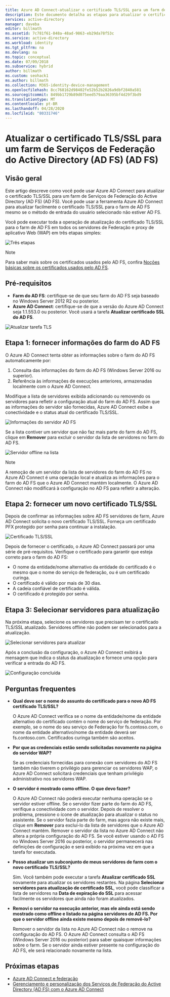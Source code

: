 ```yaml
---
title: Azure AD Connect-atualizar o certificado TLS/SSL para um farm de AD FS | Microsoft Docs
description: Este documento detalha as etapas para atualizar o certificado TLS/SSL de um farm de AD FS usando Azure AD Connect.
services: active-directory
manager: daveba
editor: billmath
ms.assetid: 7c781f61-848a-48ad-9863-eb29da78f53c
ms.service: active-directory
ms.workload: identity
ms.tgt_pltfrm: na
ms.devlang: na
ms.topic: conceptual
ms.date: 07/09/2018
ms.subservice: hybrid
author: billmath
ms.custom: seohack1
ms.author: billmath
ms.collection: M365-identity-device-management
ms.openlocfilehash: 8cc768162d98402fe52b52b2826a9dbf2840a581
ms.sourcegitcommit: 849bb1729b89d075eed579aa36395bf4d29f3bd9
ms.translationtype: MT
ms.contentlocale: pt-BR
ms.lasthandoff: 04/28/2020
ms.locfileid: "80331746"
---
```

# <a name="update-the-tlsssl-certificate-for-an-active-directory-federation-services-ad-fs-farm"></a>Atualizar o certificado TLS/SSL para um farm de Serviços de Federação do Active Directory (AD FS) (AD FS)

## <a name="overview"></a>Visão geral
Este artigo descreve como você pode usar Azure AD Connect para atualizar o certificado TLS/SSL para um farm de Serviços de Federação do Active Directory (AD FS) (AD FS). Você pode usar a ferramenta Azure AD Connect para atualizar facilmente o certificado TLS/SSL para o farm de AD FS mesmo se o método de entrada do usuário selecionado não estiver AD FS.

Você pode executar toda a operação de atualização do certificado TLS/SSL para o farm de AD FS em todos os servidores de Federação e proxy de aplicativo Web (WAP) em três etapas simples:

![Três etapas](./media/how-to-connect-fed-ssl-update/threesteps.png)


>[!NOTE]
>Para saber mais sobre os certificados usados pelo AD FS, confira [Noções básicas sobre os certificados usados pelo AD FS](https://technet.microsoft.com/library/cc730660.aspx).

## <a name="prerequisites"></a>Pré-requisitos

* **Farm do AD FS**: certifique-se de que seu farm do AD FS seja baseado no Windows Server 2012 R2 ou posterior.
* **Azure AD Connect**: certifique-se de que a versão do Azure AD Connect seja 1.1.553.0 ou posterior. Você usará a tarefa **Atualizar certificado SSL do AD FS**.

![Atualizar tarefa TLS](./media/how-to-connect-fed-ssl-update/updatessltask.png)

## <a name="step-1-provide-ad-fs-farm-information"></a>Etapa 1: fornecer informações do farm do AD FS

O Azure AD Connect tenta obter as informações sobre o farm do AD FS automaticamente por:
1. Consulta das informações do farm do AD FS (Windows Server 2016 ou superior).
2. Referência às informações de execuções anteriores, armazenadas localmente com o Azure AD Connect.

Modifique a lista de servidores exibida adicionando ou removendo os servidores para refletir a configuração atual do farm do AD FS. Assim que as informações do servidor são fornecidas, Azure AD Connect exibe a conectividade e o status atual do certificado TLS/SSL.

![Informações do servidor AD FS](./media/how-to-connect-fed-ssl-update/adfsserverinfo.png)

Se a lista contiver um servidor que não faz mais parte do farm do AD FS, clique em **Remover** para excluir o servidor da lista de servidores no farm do AD FS.

![Servidor offline na lista](./media/how-to-connect-fed-ssl-update/offlineserverlist.png)

>[!NOTE]
> A remoção de um servidor da lista de servidores do farm do AD FS no Azure AD Connect é uma operação local e atualiza as informações para o farm do AD FS que o Azure AD Connect mantém localmente. O Azure AD Connect não modificará à configuração no AD FS para refletir a alteração.    

## <a name="step-2-provide-a-new-tlsssl-certificate"></a>Etapa 2: fornecer um novo certificado TLS/SSL

Depois de confirmar as informações sobre AD FS servidores de farm, Azure AD Connect solicita o novo certificado TLS/SSL. Forneça um certificado PFX protegido por senha para continuar a instalação.

![Certificado TLS/SSL](./media/how-to-connect-fed-ssl-update/certificate.png)

Depois de fornecer o certificado, o Azure AD Connect passará por uma série de pré-requisitos. Verifique o certificado para garantir que esteja correto para o farm do AD FS:

-   O nome da entidade/nome alternativo da entidade do certificado é o mesmo que o nome do serviço de federação, ou é um certificado curinga.
-   O certificado é válido por mais de 30 dias.
-   A cadeia confiável de certificado é válida.
-   O certificado é protegido por senha.

## <a name="step-3-select-servers-for-the-update"></a>Etapa 3: Selecionar servidores para atualização

Na próxima etapa, selecione os servidores que precisam ter o certificado TLS/SSL atualizado. Servidores offline não podem ser selecionados para a atualização.

![Selecionar servidores para atualizar](./media/how-to-connect-fed-ssl-update/selectservers.png)

Após a conclusão da configuração, o Azure AD Connect exibirá a mensagem que indica o status da atualização e fornece uma opção para verificar a entrada do AD FS.

![Configuração concluída](./media/how-to-connect-fed-ssl-update/configurecomplete.png)   

## <a name="faqs"></a>Perguntas frequentes

* **Qual deve ser o nome do assunto do certificado para o novo AD FS certificado TLS/SSL?**

    O Azure AD Connect verifica se o nome da entidade/nome da entidade alternativo do certificado contém o nome do serviço de federação. Por exemplo, se o nome do seu serviço de Federação for fs.contoso.com, o nome da entidade alternativo/nome da entidade deverá ser fs.contoso.com.  Certificados curinga também são aceitos.

* **Por que as credenciais estão sendo solicitadas novamente na página do servidor WAP?**

    Se as credenciais fornecidas para conexão com servidores do AD FS também não tiverem o privilégio para gerenciar os servidores WAP, o Azure AD Connect solicitará credenciais que tenham privilégio administrativo nos servidores WAP.

* **O servidor é mostrado como offline. O que devo fazer?**

    O Azure AD Connect não poderá executar nenhuma operação se o servidor estiver offline. Se o servidor fizer parte do farm do AD FS, verifique a conectividade com o servidor. Depois de resolver o problema, pressione o ícone de atualização para atualizar o status no assistente. Se o servidor fazia parte do farm, mas agora não existe mais, clique em **Remover** para excluí-lo da lista de servidores que o Azure AD Connect mantém. Remover o servidor da lista no Azure AD Connect não altera a própria configuração do AD FS. Se você estiver usando o AD FS no Windows Server 2016 ou posterior, o servidor permanecerá nas definições de configuração e será exibido na próxima vez em que a tarefa for executada.

* **Posso atualizar um subconjunto de meus servidores de farm com o novo certificado TLS/SSL?**

    Sim. Você também pode executar a tarefa **Atualizar certificado SSL** novamente para atualizar os servidores restantes. Na página **Selecionar servidores para atualização de certificado SSL**, você pode classificar a lista de servidores na **Data de expiração do SSL** para acessar facilmente os servidores que ainda não foram atualizados.

* **Removi o servidor na execução anterior, mas ele ainda está sendo mostrado como offline e listado na página servidores de AD FS. Por que o servidor offline ainda existe mesmo depois de removê-lo?**

    Remover o servidor da lista no Azure AD Connect não o remove na configuração do AD FS. O Azure AD Connect consulta o AD FS (Windows Server 2016 ou posterior) para saber quaisquer informações sobre o farm. Se o servidor ainda estiver presente na configuração do AD FS, ele será relacionado novamente na lista.  

## <a name="next-steps"></a>Próximas etapas

- [Azure AD Connect e federação](how-to-connect-fed-whatis.md)
- [Gerenciamento e personalização dos Serviços de Federação do Active Directory (AD FS) com o Azure AD Connect](how-to-connect-fed-management.md)

